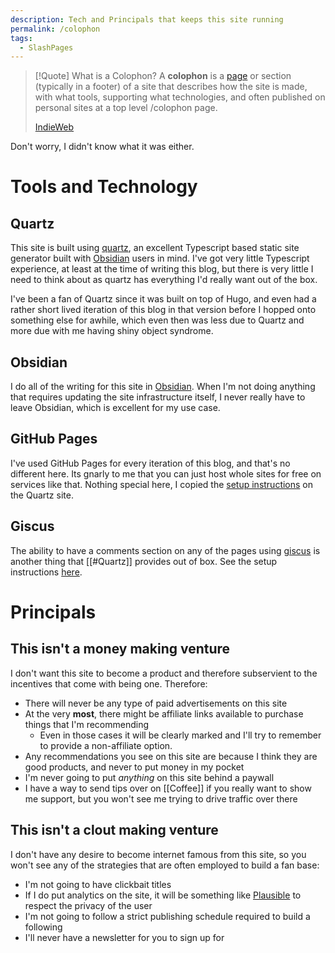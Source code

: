 ```yaml
---
description: Tech and Principals that keeps this site running
permalink: /colophon
tags: 
  - SlashPages
---
```


> [!Quote] What is a Colophon?
> A **colophon** is a [page](https://indieweb.org/page "page") or section (typically in a footer) of a site that describes how the site is made, with what tools, supporting what technologies, and often published on personal sites at a top level /colophon page.
> 
> [IndieWeb](https://indieweb.org/colophon)

Don't worry, I didn't know what it was either.

# Tools and Technology

## Quartz

This site is built using [quartz](https://quartz.jzhao.xyz/), an excellent Typescript based static site generator built with [Obsidian](https://obsidian.md) users in mind. I've got very little Typescript experience, at least at the time of writing this blog, but there is very little I need to think about as quartz has everything I'd really want out of the box. 

I've been a fan of Quartz since it was built on top of Hugo, and even had a rather short lived iteration of this blog in that version before I hopped onto something else for awhile, which even then was less due to Quartz and more due with me having shiny object syndrome. 

## Obsidian

I do all of the writing for this site in [Obsidian](https://obsidian.md). When I'm not doing anything that requires updating the site infrastructure itself, I never really have to leave Obsidian, which is excellent for my use case. 

## GitHub Pages

I've used GitHub Pages for every iteration of this blog, and that's no different here. Its gnarly to me that you can just host whole sites for free on services like that. Nothing special here, I copied the [setup instructions](https://quartz.jzhao.xyz/hosting#github-pages) on the Quartz site.

## Giscus

The ability to have a comments section on any of the pages using [giscus](https://giscus.app/) is another thing that [[#Quartz]] provides out of box. See the setup instructions [here](https://quartz.jzhao.xyz/features/comments).

# Principals

## This isn't a money making venture

I don't want this site to become a product and therefore subservient to the incentives that come with being one. Therefore:
- There will never be any type of paid advertisements on this site
- At the very **most**, there might be affiliate links available to purchase things that I'm recommending
	- Even in those cases it will be clearly marked and I'll try to remember to provide a non-affiliate option. 
- Any recommendations you see on this site are because I think they are good products, and never to put money in my pocket
- I'm never going to put *anything* on this site behind a paywall
- I have a way to send tips over on [[Coffee]] if you really want to show me support, but you won't see me trying to drive traffic over there

## This isn't a clout making venture

I don't have any desire to become internet famous from this site, so you won't see any of the strategies that are often employed to build a fan base:
- I'm not going to have clickbait titles
- If I do put analytics on the site, it will be something like [Plausible](https://plausible.io/privacy-focused-web-analytics) to respect the privacy of the user
- I'm not going to follow a strict publishing schedule required to build a following
- I'll never have a newsletter for you to sign up for

